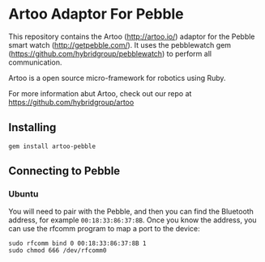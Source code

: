# Artoo Adaptor For Pebble

This repository contains the Artoo (http://artoo.io/) adaptor for the Pebble smart watch (http://getpebble.com/). It uses the pebblewatch gem (https://github.com/hybridgroup/pebblewatch) to perform all communication.

Artoo is a open source micro-framework for robotics using Ruby.

For more information abut Artoo, check out our repo at https://github.com/hybridgroup/artoo

## Installing

```
gem install artoo-pebble
```

## Connecting to Pebble

### Ubuntu

You will need to pair with the Pebble, and then you can find the Bluetooth address, for example `00:18:33:86:37:8B`. Once you know the address, you can use the rfcomm program to map a port to the device:

```
sudo rfcomm bind 0 00:18:33:86:37:8B 1
sudo chmod 666 /dev/rfcomm0
```
